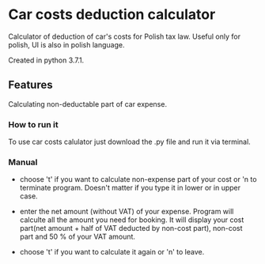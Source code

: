 # Car costs deduction calculator

Calculator of deduction of car's costs for Polish tax law.
Useful only for polish, UI is also in polish language.

Created in python 3.7.1.

## Features

Calculating non-deductable part of car expense.

### How to run it

To use car costs calulator just download the .py file and run it via terminal.

### Manual

* choose 't' if you want to calculate non-expense part of your cost or 'n to terminate program.
  Doesn't matter if you type it in lower or in upper case.

* enter the net amount (without VAT) of your expense. Program will calculte all the amount you need for booking.
  It will display your cost part(net amount + half of VAT deducted by non-cost part), non-cost part and 50 % of your VAT amount.

* choose 't' if you want to calculate it again or 'n' to leave.